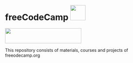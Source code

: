 # freeCodeCamp    <img src="https://design-style-guide.freecodecamp.org/downloads/fcc_primary_small.jpg" width=50px height=50px>

<img src="https://design-style-guide.freecodecamp.org/downloads/fcc_primary_large.jpg" width=250px height=50px>


This repository consists of materials, courses and projects of freeodecamp.org
